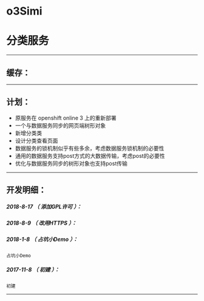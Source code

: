 # o3Simi
分类服务
=======

*******************************************************************

缓存：
-------------------------------------------------------------------


*******************************************************************

计划：
-------------------------------------------------------------------

- 原服务在 openshift online 3 上的重新部署
- 一个与数据服务同步的网页端树形对象
- 新增分类类
- 设计分类查看页面
- 数据服务的锁机制似乎有些多余，考虑数据服务锁机制的必要性
- 通用的数据服务支持post方式的大数据传输，考虑post的必要性
- 优化与数据服务同步的树形对象也支持post传输

*******************************************************************

开发明细：
-------------------------------------------------------------------

##### 2018-8-17 （ 添加GPL许可 ）：

##### 2018-8-9 （ 改用HTTPS ）：

##### 2018-1-8 （ 占坑小Demo ）：
	占坑小Demo

##### 2017-11-8 （ 初建 ）：
	初建

*******************************************************************
